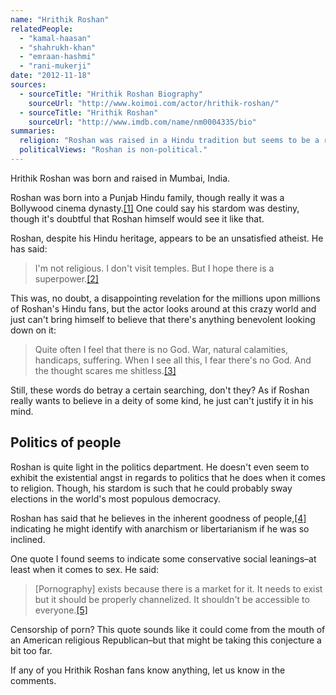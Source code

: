 ```yaml
---
name: "Hrithik Roshan"
relatedPeople:
  - "kamal-haasan"
  - "shahrukh-khan"
  - "emraan-hashmi"
  - "rani-mukerji"
date: "2012-11-18"
sources:
  - sourceTitle: "Hrithik Roshan Biography"
    sourceUrl: "http://www.koimoi.com/actor/hrithik-roshan/"
  - sourceTitle: "Hrithik Roshan"
    sourceUrl: "http://www.imdb.com/name/nm0004335/bio"
summaries:
  religion: "Roshan was raised in a Hindu tradition but seems to be a reluctant atheist."
  politicalViews: "Roshan is non-political."
---
```


Hrithik Roshan was born and raised in Mumbai, India.

Roshan was born into a Punjab Hindu family, though really it was a Bollywood cinema dynasty.<a class="source-citation" href="#http%3A%2F%2Fwww.koimoi.com%2Factor%2Fhrithik-roshan%2F" title="Hrithik Roshan Biography">[1]</a> One could say his stardom was destiny, though it's doubtful that Roshan himself would see it like that.

Roshan, despite his Hindu heritage, appears to be an unsatisfied atheist. He has said:

>I'm not religious. I don't visit temples. But I hope there is a superpower.<a class="source-citation" href="#http%3A%2F%2Fwww.imdb.com%2Fname%2Fnm0004335%2Fbio" title="Hrithik Roshan">[2]</a>

This was, no doubt, a disappointing revelation for the millions upon millions of Roshan's Hindu fans, but the actor looks around at this crazy world and just can't bring himself to believe that there's anything benevolent looking down on it:

>Quite often I feel that there is no God. War, natural calamities, handicaps, suffering. When I see all this, I fear there's no God. And the thought scares me shitless.<a class="source-citation" href="#http%3A%2F%2Fwww.imdb.com%2Fname%2Fnm0004335%2Fbio" title="Hrithik Roshan">[3]</a>

Still, these words do betray a certain searching, don't they? As if Roshan really wants to believe in a deity of some kind, he just can't justify it in his mind.


## Politics of people

Roshan is quite light in the politics department. He doesn't even seem to exhibit the existential angst in regards to politics that he does when it comes to religion. Though, his stardom is such that he could probably sway elections in the world's most populous democracy.

Roshan has said that he believes in the inherent goodness of people,<a class="source-citation" href="#http%3A%2F%2Fwww.imdb.com%2Fname%2Fnm0004335%2Fbio" title="Hrithik Roshan">[4]</a> indicating he might identify with anarchism or libertarianism if he was so inclined.

One quote I found seems to indicate some conservative social leanings–at least when it comes to sex. He said:

>[Pornography] exists because there is a market for it. It needs to exist but it should be properly channelized. It shouldn't be accessible to everyone.<a class="source-citation" href="#http%3A%2F%2Fwww.imdb.com%2Fname%2Fnm0004335%2Fbio" title="Hrithik Roshan">[5]</a>

Censorship of porn? This quote sounds like it could come from the mouth of an American religious Republican–but that might be taking this conjecture a bit too far.

If any of you Hrithik Roshan fans know anything, let us know in the comments.